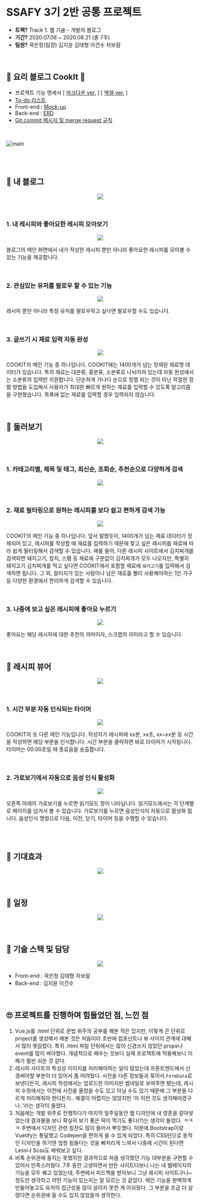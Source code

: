# SSAFY 3기 2반 공통 프로젝트

- **트랙?** Track 1. 웹 기술 - 개발자 블로그
- **기간?** 2020.07.08 ~ 2020.08.21 (총 7주)
- **팀원?** 곽은정(팀장) 김지윤 김태형 이건수 차보람

<br>

## 🥗 요리 블로그 CookIt 🥗

- 프로젝트 기능 명세서 [ [마크다운 ver.](notes/specification.md) ] [ [엑셀 ver.](notes/specification.xlsx) ]
- [To-do 리스트](notes/to-do.md)
- Front-end : [Mock-up](https://ovenapp.io/view/od8RcDZbTz2JoipOmIimfEljjwdyftTq/)
- Back-end : [ERD](https://www.erdcloud.com/d/JiWq5ZapHeiiuqMjw)
- [Git commit 메시지 및 merge request 규칙](notes/base-rule.md)

<br>

![main](notes/img/main.png)

<br>

<br>

## 🥨 내 블로그

<p><div align="center"><img align="center" src="notes/img/01_blog.gif"></div></p>

  <br>

### 1. 내 레시피와 좋아요한 레시피 모아보기

  <p><div align="center"><img align="center" src="notes/img/10_mine.gif"></div></p>

  블로그의 메인 화면에서 내가 작성한 레시피 뿐만 아니라 좋아요한 레시피를 모아볼 수 있는 기능을 제공합니다.
  
  <br>

### 2. 관심있는 유저를 팔로우 할 수 있는 기능

  <p><div align="center"><img align="center" src="notes/img/12_follow.PNG"></div></p>
  
  레시피 뿐만 아니라 특정 유저를 팔로우하고 싶다면 팔로우할 수도 있습니다.
  
  <br>

### 3. 글쓰기 시 재료 입력 자동 완성

  <p><div align="center"><img align="center" src="notes/img/11_ingr.gif"></div></p>
  
  COOKIT의 메인 기능 중 하나입니다. COOKIT에는 1400개가 넘는 정제된 재료명 데이터가 있습니다. 특히 재료는 대분류, 중분류, 소분류로 나뉘어져 있는데 자동 완성에서는 소분류의 입력만 지원합니다. 단순하게 가나다 순으로 정렬 되는 것이 아닌 적절한 정렬 방법을 도입해서 사용자가 최대한 빠르게 원하는 재료를 입력할 수 있도록 알고리즘을 구현했습니다. 목록에 없는 재료를 입력할 경우 입력되지 않습니다.
  
  <br>

## 🍰 둘러보기

<p><div align="center"><img align="center" src="notes/img/02_recipes.gif"></div></p>

  <br>

### 1. 카테고리별, 제목 및 태그, 최신순, 조회순, 추천순으로 다양하게 검색

  <p><div align="center"><img align="center" src="notes/img/04_category.gif"></div></p>

  <br>

### 2. 재료 필터링으로 원하는 레시피를 보다 쉽고 편하게 검색 가능

  <p><div align="center"><img align="center" src="notes/img/06_filtering.gif"></div></p>
  
  COOKIT의 메인 기능 중 하나입니다. 앞서 말했듯이, 1400개가 넘는 재료 데이터가 정제되어 있고, 레시피를 작성할 때 재료를 입력하기 때문에 찾고 싶은 레시피를 재료에 따라 쉽게 필터링해서 검색할 수 있습니다. 예를 들어, 다른 레시피 사이트에서 김치찌개를 검색하면 돼지고기, 참치, 스팸 등 재료에 구분없이 김치찌개가 모두 나오지만, 특별히 돼지고기 김치찌개를 먹고 싶다면 COOKIT에서 포함할 재료에 `돼지고기`를 입력해서 검색하면 됩니다. 그 외, 알러지가 있는 사람이나 남은 재료를 빨리 사용해야하는 1인 가구 등 다양한 환경에서 편리하게 검색할 수 있습니다.

  <br>

### 3. 나중에 보고 싶은 레시피에 좋아요 누르기

  <p><div align="center"><img align="center" src="notes/img/12_like.gif"></div></p>
  
  좋아요는 해당 레시피에 대한 추천의 의미이자, 스크랩의 의미라고 할 수 있습니다. 

<br>

## 🍤 레시피 뷰어

<p><div align="center"><img align="center" src="notes/img/03_viewer.gif"></div></p>

  <br>

### 1. 시간 부분 자동 인식되는 타이머

  <p><div align="center"><img align="center" src="notes/img/08_timer.gif"></div></p>
  
  COOKIT의 또 다른 메인 기능입니다. 작성자가 레시피에 xx분, xx초, xx~xx분 등 시간을 작성하면 해당 부분을 인식합니다. 시간 부분을 클릭하면 바로 타이머가 시작됩니다. 타이머는 00:00초일 때 종료음을 송출합니다.

  <br>

### 2. 가로보기에서 자동으로 음성 인식 활성화

  <p><div align="center"><img align="center" src="notes/img/09_speech.gif"></div></p>
  
  오른쪽 아래의 가로보기를 누르면 읽기모드 창이 나타납니다. 읽기모드에서는 각 단계별로 페이지를 넘겨서 볼 수 있습니다. 가로보기를 누르면 음성인식이 자동으로 활성화 됩니다. 음성인식 명령으로 다음, 이전, 닫기, 타이머 등을 수행할 수 있습니다.

<br>

<br>

## 🌮 기대효과

<p><div align="center"><img align="center" src="notes/img/expect.PNG"></div></p>

<br>

## 🍩 일정

<p><div align="center"><img align="center" src="notes/img/gantt.PNG"></div></p>

<br>

## 🍭 기술 스택 및 담당

<p><div align="center"><img align="center" src="notes/img/techs.PNG"></div></p>

- Front-end : 곽은정 김태형 차보람
- Back-end : 김지윤 이건수

<br>

## 🙄 프로젝트를 진행하며 힘들었던 점, 느낀 점

1. Vue.js를 .html 단위로 문법 위주의 공부를 해본 적은 있지만, 이렇게 큰 단위로 project를 생성해서 해본 것은 처음이라 초반에 컴포넌트나 뷰 사이의 관계에 대해서 많이 헷갈렸다. 특히 .html 파일 단위에서는 많이 신경쓰지 않았던 props나 event를 많이 써야했다. 개념적으로 배우는 것보다 실제 프로젝트에 적용해보니 이해가 훨씬 쉬운 것 같다.
2. 레시피 사이트의 특성상 이미지를 처리해야하는 일이 많았는데 프론트엔드에서 신경써야할 부분이 더 있어서 좀 어려웠다. 사진을 다른 정보들과 묶어서 `FormData`로 보낸다든지, 레시피 작성에서는 업로드한 이미지만 썸네일로 보여주면 됐는데, 레시피 수정에서는 이전에 사진을 올렸을 수도 있고 아닐 수도 있기 때문에 그 부분을 다르게 처리해줘야 한다든지.. 해결이 어렵지는 않았지만 '아 이런 것도 생각해야겠구나..'라는 생각이 들었다.
3. 처음에는 개발 위주로 진행하다가 마지막 일주일동안 웹 디자인에 내 영혼을 갈아넣었는데 결과물을 보니 확실히 보기 좋은 떡이 먹기도 좋다(?)는 생각이 들었다. ㅋㅋㅋ 주변에서 디자인 관련 칭찬도 많이 들어서 뿌듯했다. 덕분에 Bootstrap이랑 Vuetify는 통달했고 Codepen을 편하게 쓸 수 있게 되었다. 특히 CSS만으로 동적인 디자인을 하기엔 엄청 힘들다는 것을 뻐저리게 느껴서 나중에 시간이 된다면 Less나 Scss도 배워보고 싶다.
4. 비록 순위권에 들지는 못했지만 결과적으로 처음 생각했던 기능 대부분을 구현할 수 있어서 만족스러웠다. 7주 동안 고생하면서 만든 사이트다보니 나는 내 웹페이지의 기능을 모두 꿰고 있었는데, 주변에서 피드백을 받아보니 그냥 레시피 사이트구나~ 정도만 생각하고 어떤 기능이 있는지는 잘 모르는 것 같았다. 메인 기능을 완벽하게 만들어놓고도 유저의 접근성을 많이 살리지 못한 게 아쉬웠다. 그 부분을 조금 더 살렸다면 순위권에 들 수도 있지 않았을까 생각한다.
